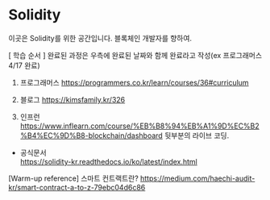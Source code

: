 # Solidity

이곳은 Solidity를 위한 공간입니다.
블록체인 개발자를 향하여.

[ 학습 순서 ]
완료된 과정은 우측에 완료된 날짜와 함께 완료라고 작성(ex 프로그래머스 4/17 완료)

1. 프로그래머스
https://programmers.co.kr/learn/courses/36#curriculum

2. 블로그
https://kimsfamily.kr/326

3. 인프런
https://www.inflearn.com/course/%EB%B8%94%EB%A1%9D%EC%B2%B4%EC%9D%B8-blockchain/dashboard
뒷부분의 라이브 코딩.


- 공식문서  
https://solidity-kr.readthedocs.io/ko/latest/index.html

[Warm-up reference]
스마트 컨트랙트란? https://medium.com/haechi-audit-kr/smart-contract-a-to-z-79ebc04d6c86
